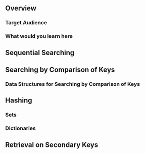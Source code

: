## Overview

### Target Audience

### What would you learn here

## Sequential Searching

## Searching by Comparison of Keys

### Data Structures for Searching by Comparison of Keys

## Hashing

### Sets

### Dictionaries

## Retrieval on Secondary Keys
